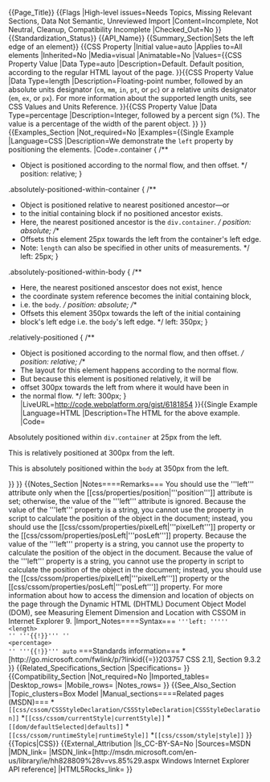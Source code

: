 {{Page_Title}}
{{Flags
|High-level issues=Needs Topics, Missing Relevant Sections, Data Not Semantic, Unreviewed Import
|Content=Incomplete, Not Neutral, Cleanup, Compatibility Incomplete
|Checked_Out=No
}}
{{Standardization_Status}}
{{API_Name}}
{{Summary_Section|Sets the left edge of an element}}
{{CSS Property
|Initial value=auto
|Applies to=All elements
|Inherited=No
|Media=visual
|Animatable=No
|Values={{CSS Property Value
|Data Type=auto
|Description=Default. Default position, according to the regular HTML layout of the page.
}}{{CSS Property Value
|Data Type=length
|Description=Floating-point number, followed by an absolute units designator (<code>cm</code>, <code>mm</code>, <code>in</code>, <code>pt</code>, or <code>pc</code>) or a relative units designator (<code>em</code>, <code>ex</code>, or <code>px</code>). For more information about the supported length units, see CSS Values and Units Reference.
}}{{CSS Property Value
|Data Type=percentage
|Description=Integer, followed by a percent sign (%). The value is a percentage of the width of the parent object.
}}
}}
{{Examples_Section
|Not_required=No
|Examples={{Single Example
|Language=CSS
|Description=We demonstrate the `left` property by positioning the elements.
|Code=.container {
  /**
   * Object is positioned according to the normal flow, and then offset.
   */
  position: relative;
}

.absolutely-positioned-within-container {
  /**
   * Object is positioned relative to nearest positioned ancestor—or
   * to the initial containing block if no positioned ancestor exists.
   * Here, the nearest positioned ancestor is the `div.container`.
   */
  position: absolute;
  /**
   * Offsets this element 25px towards the left from the container's left edge.
   * Note: `length` can also be specified in other units of measurements.
   */
  left: 25px;
}

.absolutely-positioned-within-body {
  /**
   * Here, the nearest positioned anscestor does not exist, hence
   * the coordinate system reference becomes the initial containing block,
   * i.e. the `body`.
   */
  position: absolute;
  /**
   * Offsets this element 350px towards the left of the initial containing
   * block's left edge i.e. the `body`'s left edge.
   */
  left: 350px;
}

.relatively-positioned {
  /**
   * Object is positioned according to the normal flow, and then offset.
   */
  position: relative;
  /**
   * The layout for this element happens according to the normal flow.
   * But because this element is positioned relatively, it will be
   * offset 300px towards the left from where it would have been in
   * the normal flow.
   */
  left: 300px;
}
|LiveURL=http://code.webplatform.org/gist/6181854
}}{{Single Example
|Language=HTML
|Description=The HTML for the above example.
|Code=<syntaxhighlight>
<article>
  <div class="container">
    <p class="box absolutely-positioned-within-container">Absolutely positioned within <code>div.container</code> at 25px from the left.</p>
    <p class="box relatively-positioned">This is relatively positioned at 300px from the left.</p>
  </div>
  
  <p class="box absolutely-positioned-within-body">This is absolutely positioned within the <code>body</code> at 350px from the left.</p>
</article></syntaxhighlight>
}}
}}
{{Notes_Section
|Notes====Remarks===
You should use the '''left''' attribute only when the [[css/properties/position|'''position''']] attribute is set; otherwise, the value of the '''left''' attribute is ignored.
Because the value of the '''left''' property is a string, you cannot use the property in script to calculate the position of the object in the document; instead, you should use the [[css/cssom/properties/pixelLeft|'''pixelLeft''']] property or the [[css/cssom/properties/posLeft|'''posLeft''']] property.
Because the value of the '''left''' property is a string, you cannot use the property to calculate the position of the object in the document.
Because the value of the '''left''' property is a string, you cannot use the property in script to calculate the position of the object in the document; instead, you should use the [[css/cssom/properties/pixelLeft|'''pixelLeft''']] property or the [[css/cssom/properties/posLeft|'''posLeft''']] property.
For more information about how to access the dimension and location of objects on the page through the Dynamic HTML (DHTML) Document Object Model (DOM), see Measuring Element Dimension and Location with CSSOM in Internet Explorer 9.
|Import_Notes====Syntax===
<code>'''left: '''''
&lt;length&gt;
'' '''{{!}}''' ''
&lt;percentage&gt;
'' '''{{!}}''' auto</code>
===Standards information===
*[http://go.microsoft.com/fwlink/p/?linkid{{=}}203757 CSS 2.1], Section 9.3.2
}}
{{Related_Specifications_Section
|Specifications=
}}
{{Compatibility_Section
|Not_required=No
|Imported_tables=
|Desktop_rows=
|Mobile_rows=
|Notes_rows=
}}
{{See_Also_Section
|Topic_clusters=Box Model
|Manual_sections====Related pages (MSDN)===
*<code>[[css/cssom/CSSStyleDeclaration/CSSStyleDeclaration|CSSStyleDeclaration]]</code>
*<code>[[css/cssom/currentStyle|currentStyle]]</code>
*<code>[[dom/defaultSelected|defaults]]</code>
*<code>[[css/cssom/runtimeStyle|runtimeStyle]]</code>
*<code>[[css/cssom/style|style]]</code>
}}
{{Topics|CSS}}
{{External_Attribution
|Is_CC-BY-SA=No
|Sources=MSDN
|MDN_link=
|MSDN_link=[http://msdn.microsoft.com/en-us/library/ie/hh828809%28v=vs.85%29.aspx Windows Internet Explorer API reference]
|HTML5Rocks_link=
}}
